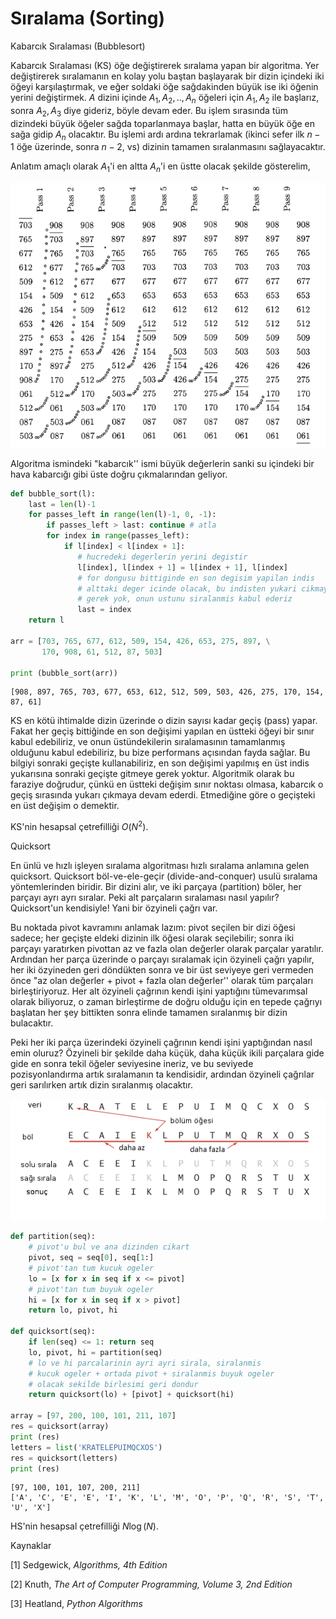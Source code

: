 # Sıralama (Sorting)

Kabarcık Sıralaması (Bubblesort)

Kabarcık Sıralaması (KS) öğe değiştirerek sıralama yapan bir algoritma. Yer
değiştirerek sıralamanın en kolay yolu baştan başlayarak bir dizin içindeki iki
öğeyi karşılaştırmak, ve eğer soldaki öğe sağdakinden büyük ise iki öğenin
yerini değiştirmek. $A$ dizini içinde $A_1,A_2,..,A_n$ öğeleri için $A_1,A_2$
ile başlarız, sonra $A_2,A_3$ diye gideriz, böyle devam eder. Bu işlem sırasında
tüm dizindeki büyük öğeler sağda toparlanmaya başlar, hatta en büyük öğe en sağa
gidip $A_n$ olacaktır. Bu işlemi ardı ardına tekrarlamak (ikinci sefer ilk $n-1$
öğe üzerinde, sonra $n-2$, vs) dizinin tamamen sıralanmasını sağlayacaktır.

Anlatım amaçlı olarak $A_1$'i en altta $A_n$'i en üstte olacak şekilde
gösterelim,

![](sort_02.png)

Algoritma ismindeki "kabarcık'' ismi büyük değerlerin sanki su içindeki bir
hava kabarcığı gibi üste doğru çıkmalarından geliyor.

```python
def bubble_sort(l):
    last = len(l)-1  
    for passes_left in range(len(l)-1, 0, -1):
        if passes_left > last: continue # atla
        for index in range(passes_left):
            if l[index] < l[index + 1]:
               # hucredeki degerlerin yerini degistir
               l[index], l[index + 1] = l[index + 1], l[index]
               # for dongusu bittiginde en son degisim yapilan indis
               # alttaki deger icinde olacak, bu indisten yukari cikmaya
               # gerek yok, onun ustunu siralanmis kabul ederiz
               last = index        
    return l

arr = [703, 765, 677, 612, 509, 154, 426, 653, 275, 897, \
       170, 908, 61, 512, 87, 503]

print (bubble_sort(arr))
```

```
[908, 897, 765, 703, 677, 653, 612, 512, 509, 503, 426, 275, 170, 154, 87, 61]
```

KS en kötü ihtimalde dizin üzerinde o dizin sayısı kadar geçiş (pass)
yapar. Fakat her geçiş bittiğinde en son değişimi yapılan en üstteki öğeyi bir
sınır kabul edebiliriz, ve onun üstündekilerin sıralamasının tamamlanmış
olduğunu kabul edebiliriz, bu bize performans açısından fayda sağlar. Bu bilgiyi
sonraki geçişte kullanabiliriz, en son değişimi yapılmış en üst indis yukarısına
sonraki geçişte gitmeye gerek yoktur. Algoritmik olarak bu faraziye doğrudur,
çünkü en üstteki değişim sınır noktası olmasa, kabarcık o geçiş sırasında yukarı
çıkmaya devam ederdi.  Etmediğine göre o geçişteki en üst değişim o demektir.

KS'nin hesapsal çetrefilliği $O(N^2)$.

Quicksort

En ünlü ve hızlı işleyen sıralama algoritması hızlı sıralama anlamına gelen
quicksort. Quicksort böl-ve-ele-geçir (divide-and-conquer) usulü sıralama
yöntemlerinden biridir. Bir dizini alır, ve iki parçaya (partition) böler,
her parçayı ayrı ayrı sıralar. Peki alt parçaların sıralaması nasıl
yapılır? Quicksort'un kendisiyle! Yani bir özyineli çağrı var.

Bu noktada pivot kavramını anlamak lazım: pivot seçilen bir dizi öğesi sadece;
her geçişte eldeki dizinin ilk öğesi olarak seçilebilir; sonra iki parçayı
yaratırken pivottan az ve fazla olan değerler olarak parçalar
yaratılır. Ardından her parça üzerinde o parçayı sıralamak için özyineli çağrı
yapılır, her iki özyineden geri döndükten sonra ve bir üst seviyeye geri
vermeden önce "az olan değerler + pivot + fazla olan değerler'' olarak tüm
parçaları birleştiriyoruz. Her alt özyineli çağrının kendi işini yaptığını
tümevarımsal olarak biliyoruz, o zaman birleştirme de doğru olduğu için en
tepede çağrıyı başlatan her şey bittikten sonra elinde tamamen sıralanmış bir
dizin bulacaktır.

Peki her iki parça üzerindeki özyineli çağrının kendi işini yaptığından nasıl
emin oluruz? Özyineli bir şekilde daha küçük, daha küçük ikili parçalara gide
gide en sonra tekil öğeler seviyesine ineriz, ve bu seviyede pozisyonlandırma
artık sıralamanın ta kendisidir, ardından özyineli çağrılar geri sarılırken
artık dizin sıralanmış olacaktır.

![](sort_01.png)

```python
def partition(seq):
    # pivot'u bul ve ana dizinden cikart
    pivot, seq = seq[0], seq[1:] 
    # pivot'tan tum kucuk ogeler
    lo = [x for x in seq if x <= pivot]
    # pivot'tan tum buyuk ogeler
    hi = [x for x in seq if x > pivot]
    return lo, pivot, hi 

def quicksort(seq):
    if len(seq) <= 1: return seq 
    lo, pivot, hi = partition(seq)
    # lo ve hi parcalarinin ayri ayri sirala, siralanmis
    # kucuk ogeler + ortada pivot + siralanmis buyuk ogeler
    # olacak sekilde birlesimi geri dondur
    return quicksort(lo) + [pivot] + quicksort(hi) 
    
array = [97, 200, 100, 101, 211, 107]
res = quicksort(array)
print (res)
letters = list('KRATELEPUIMQCXOS')
res = quicksort(letters)
print (res)
```

```
[97, 100, 101, 107, 200, 211]
['A', 'C', 'E', 'E', 'I', 'K', 'L', 'M', 'O', 'P', 'Q', 'R', 'S', 'T', 'U', 'X']
```

HS'nin hesapsal çetrefilliği $N\log(N)$. 

Kaynaklar

[1] Sedgewick, *Algorithms, 4th Edition*

[2] Knuth, *The Art of Computer Programming, Volume 3, 2nd Edition*

[3] Heatland, *Python Algorithms*


